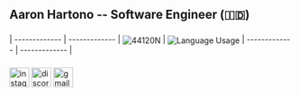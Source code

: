 <h2 align="left">Aaron Hartono -- Software Engineer (🇮🇩)</h2>

###
| ------------- | ------------- |
<img align="center" src="https://github-readme-stats.vercel.app/api?username=44120N&show_icons=true&theme=highcontrast&include_all_commits=true&hide_border=true" alt="44120N" /> |
<img align="center" src="https://github-readme-stats.vercel.app/api/top-langs?username=44120n&locale=en&hide_title=false&layout=compact&langs_count=5&theme=highcontrast&hide_border=true" alt="Language Usage"  />
| ------------- | ------------- |

###

<div align="center">
  
</div>

###

<div align="left">
  <img src="https://img.shields.io/static/v1?message=Instagram&logo=instagram&label=&color=E4405F&logoColor=white&labelColor=&style=for-the-badge" height="35" alt="instagram logo"  />
  <img src="https://img.shields.io/static/v1?message=Discord&logo=discord&label=&color=7289DA&logoColor=white&labelColor=&style=for-the-badge" height="35" alt="discord logo"  />
  <img src="https://img.shields.io/static/v1?message=Gmail&logo=gmail&label=&color=D14836&logoColor=white&labelColor=&style=for-the-badge" height="35" alt="gmail logo"  />
</div>

###
